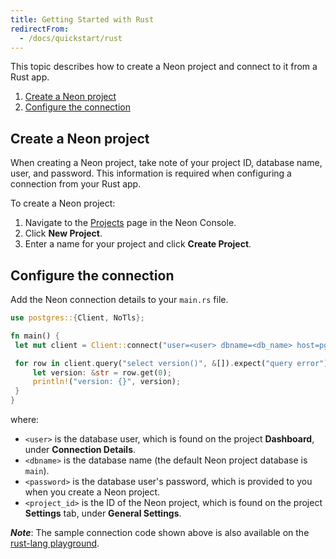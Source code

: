 ```yaml
---
title: Getting Started with Rust
redirectFrom:
  - /docs/quickstart/rust
---
```


This topic describes how to create a Neon project and connect to it from a Rust app.

1. [Create a Neon project](#create-a-neon-project)
2. [Configure the connection](#configure-the-connection)

## Create a Neon project

When creating a Neon project, take note of your project ID, database name, user, and password. This information is required when configuring a connection from your Rust app. 

To create a Neon project:

1. Navigate to the [Projects](https://console.neon.tech/app/projects) page in the Neon Console.
2. Click **New Project**.
3. Enter a name for your project and click **Create Project**.

## Configure the connection

Add the Neon connection details to your `main.rs` file.

```rust
use postgres::{Client, NoTls};

fn main() {
 let mut client = Client::connect("user=<user> dbname=<db_name> host=pg.neon.tech password=<password>", NoTls).expect("connection error");

 for row in client.query("select version()", &[]).expect("query error") {
     let version: &str = row.get(0);
     println!("version: {}", version);
 }
}
```

where:

- `<user>` is the database user, which is found on the project **Dashboard**, under **Connection Details**.
- `<dbname>` is the database name (the default Neon project database is `main`).
- `<password>` is the database user's password, which is provided to you when you create a Neon project.
- `<project_id>` is the ID of the Neon project, which is found on the project **Settings** tab, under **General Settings**.

**_Note_**: The sample connection code shown above is also available on the [rust-lang playground](https://play.rust-lang.org/?version=stable&mode=debug&edition=2021&gist=0d9daa9cde3c74d2916c8f05b24707a3).